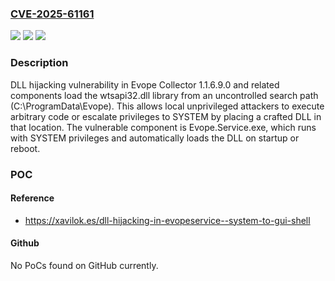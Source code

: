 ### [CVE-2025-61161](https://cve.mitre.org/cgi-bin/cvename.cgi?name=CVE-2025-61161)
![](https://img.shields.io/static/v1?label=Product&message=n%2Fa&color=blue)
![](https://img.shields.io/static/v1?label=Version&message=n%2Fa%20&color=brightgreen)
![](https://img.shields.io/static/v1?label=Vulnerability&message=n%2Fa&color=brightgreen)

### Description

DLL hijacking vulnerability in Evope Collector 1.1.6.9.0 and related components load the wtsapi32.dll library from an uncontrolled search path (C:\ProgramData\Evope). This allows local unprivileged attackers to execute arbitrary code or escalate privileges to SYSTEM by placing a crafted DLL in that location. The vulnerable component is Evope.Service.exe, which runs with SYSTEM privileges and automatically loads the DLL on startup or reboot.

### POC

#### Reference
- https://xavilok.es/dll-hijacking-in-evopeservice--system-to-gui-shell

#### Github
No PoCs found on GitHub currently.

